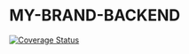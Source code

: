 # MY-BRAND-BACKEND
[![Coverage Status](https://coveralls.io/repos/github/ingabireclec/MY-BRAND-BACKEND/badge.svg?branch=main)](https://coveralls.io/github/ingabireclec/MY-BRAND-BACKEND?branch=ft-node-endpoints)
